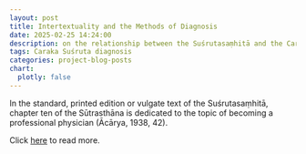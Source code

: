 ```yaml
---
layout: post
title: Intertextuality and the Methods of Diagnosis
date: 2025-02-25 14:24:00
description: on the relationship between the Suśrutasaṃhitā and the Carakasaṃhitā
tags: Caraka Suśruta diagnosis
categories: project-blog-posts
chart:
  plotly: false
---
```


In the standard, printed edition or vulgate text of the Suśrutasaṃhitā, chapter ten of the Sūtrasthāna is dedicated to the topic of becoming a professional physician (Ācārya, 1938, 42).

Click [here](https://sushrutaproject.org/2025/02/25/intertextuality-and-the-methods-of-diagnosis/) to read more.
